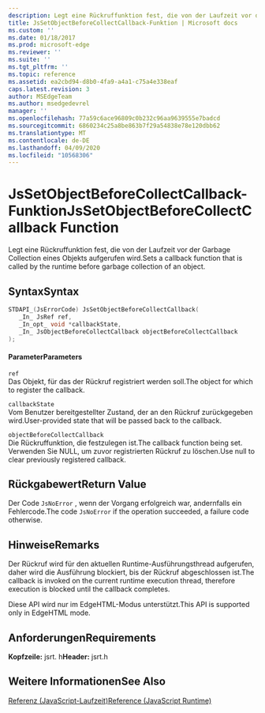 ```yaml
---
description: Legt eine Rückruffunktion fest, die von der Laufzeit vor der Garbage Collection eines Objekts aufgerufen wird.
title: JsSetObjectBeforeCollectCallback-Funktion | Microsoft docs
ms.custom: ''
ms.date: 01/18/2017
ms.prod: microsoft-edge
ms.reviewer: ''
ms.suite: ''
ms.tgt_pltfrm: ''
ms.topic: reference
ms.assetid: ea2cbd94-d8b0-4fa9-a4a1-c75a4e338eaf
caps.latest.revision: 3
author: MSEdgeTeam
ms.author: msedgedevrel
manager: ''
ms.openlocfilehash: 77a59c6ace96809c0b232c96aa9639555e7badcd
ms.sourcegitcommit: 6860234c25a8be863b7f29a54838e78e120dbb62
ms.translationtype: MT
ms.contentlocale: de-DE
ms.lasthandoff: 04/09/2020
ms.locfileid: "10568306"
---
```

# <span data-ttu-id="174e2-103">JsSetObjectBeforeCollectCallback-Funktion</span><span class="sxs-lookup"><span data-stu-id="174e2-103">JsSetObjectBeforeCollectCallback Function</span></span>
<span data-ttu-id="174e2-104">Legt eine Rückruffunktion fest, die von der Laufzeit vor der Garbage Collection eines Objekts aufgerufen wird.</span><span class="sxs-lookup"><span data-stu-id="174e2-104">Sets a callback function that is called by the runtime before garbage collection of an object.</span></span>  
  
## <span data-ttu-id="174e2-105">Syntax</span><span class="sxs-lookup"><span data-stu-id="174e2-105">Syntax</span></span>  
  
```cpp  
STDAPI_(JsErrorCode) JsSetObjectBeforeCollectCallback(  
   _In_ JsRef ref,  
   _In_opt_ void *callbackState,  
   _In_ JsObjectBeforeCollectCallback objectBeforeCollectCallback  
);  
```  
  
#### <span data-ttu-id="174e2-106">Parameter</span><span class="sxs-lookup"><span data-stu-id="174e2-106">Parameters</span></span>  
 `ref`  
 <span data-ttu-id="174e2-107">Das Objekt, für das der Rückruf registriert werden soll.</span><span class="sxs-lookup"><span data-stu-id="174e2-107">The object for which to register the callback.</span></span>  
  
 `callbackState`  
 <span data-ttu-id="174e2-108">Vom Benutzer bereitgestellter Zustand, der an den Rückruf zurückgegeben wird.</span><span class="sxs-lookup"><span data-stu-id="174e2-108">User-provided state that will be passed back to the callback.</span></span>  
  
 `objectBeforeCollectCallback`  
 <span data-ttu-id="174e2-109">Die Rückruffunktion, die festzulegen ist.</span><span class="sxs-lookup"><span data-stu-id="174e2-109">The callback function being set.</span></span> <span data-ttu-id="174e2-110">Verwenden Sie NULL, um zuvor registrierten Rückruf zu löschen.</span><span class="sxs-lookup"><span data-stu-id="174e2-110">Use null to clear previously registered callback.</span></span>  
  
## <span data-ttu-id="174e2-111">Rückgabewert</span><span class="sxs-lookup"><span data-stu-id="174e2-111">Return Value</span></span>  
 <span data-ttu-id="174e2-112">Der Code `JsNoError` , wenn der Vorgang erfolgreich war, andernfalls ein Fehlercode.</span><span class="sxs-lookup"><span data-stu-id="174e2-112">The code `JsNoError` if the operation succeeded, a failure code otherwise.</span></span>  
  
## <span data-ttu-id="174e2-113">Hinweise</span><span class="sxs-lookup"><span data-stu-id="174e2-113">Remarks</span></span>  
 <span data-ttu-id="174e2-114">Der Rückruf wird für den aktuellen Runtime-Ausführungsthread aufgerufen, daher wird die Ausführung blockiert, bis der Rückruf abgeschlossen ist.</span><span class="sxs-lookup"><span data-stu-id="174e2-114">The callback is invoked on the current runtime execution thread, therefore execution is blocked until the callback completes.</span></span>  
  
 <span data-ttu-id="174e2-115">Diese API wird nur im EdgeHTML-Modus unterstützt.</span><span class="sxs-lookup"><span data-stu-id="174e2-115">This API is supported only in EdgeHTML mode.</span></span>  
  
## <span data-ttu-id="174e2-116">Anforderungen</span><span class="sxs-lookup"><span data-stu-id="174e2-116">Requirements</span></span>  
 <span data-ttu-id="174e2-117">**Kopfzeile:** jsrt. h</span><span class="sxs-lookup"><span data-stu-id="174e2-117">**Header:** jsrt.h</span></span>  
  
## <span data-ttu-id="174e2-118">Weitere Informationen</span><span class="sxs-lookup"><span data-stu-id="174e2-118">See Also</span></span>  
 [<span data-ttu-id="174e2-119">Referenz (JavaScript-Laufzeit)</span><span class="sxs-lookup"><span data-stu-id="174e2-119">Reference (JavaScript Runtime)</span></span>](../chakra-hosting/reference-javascript-runtime.md)